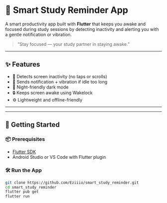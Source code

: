 # 📱 Smart Study Reminder App

A smart productivity app built with **Flutter** that keeps you awake and focused during study sessions by detecting inactivity and alerting you with a gentle notification or vibration.

> “Stay focused — your study partner in staying awake.”

---

## ✨ Features

- 🔕 Detects screen inactivity (no taps or scrolls)
- 🔔 Sends notification + vibration if idle too long
- 🌙 Night-friendly dark mode
- 🔒 Keeps screen awake using Wakelock
- ⚙️ Lightweight and offline-friendly

---

---

## 🚀 Getting Started

### 📦 Prerequisites

- [Flutter SDK](https://flutter.dev/docs/get-started/install)
- Android Studio or VS Code with Flutter plugin

### 🛠️ Run the App

```bash
git clone https://github.com/Eziiio/smart_study_reminder.git
cd smart_study_reminder
flutter pub get
flutter run
